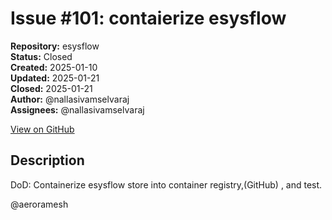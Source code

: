 # Issue #101: contaierize esysflow

**Repository:** esysflow  
**Status:** Closed  
**Created:** 2025-01-10  
**Updated:** 2025-01-21  
**Closed:** 2025-01-21  
**Author:** @nallasivamselvaraj  
**Assignees:** @nallasivamselvaraj  

[View on GitHub](https://github.com/Simtestlab/esysflow/issues/101)

## Description

DoD: Containerize esysflow store into container registry,(GitHub) , and test.

@aeroramesh  